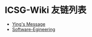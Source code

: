 # ICSG-Wiki 友链列表

- [Ying's Message](https://www.ranying.xyz)
- [Software-Egineering](https://tolia-gh.github.io/Semester-2/)
